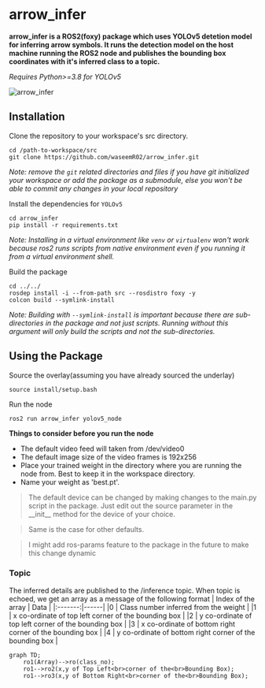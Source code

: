 # arrow_infer

**arrow_infer is a ROS2(foxy) package which uses YOLOv5 detetion model for inferring arrow symbols. It runs the detection model on the host machine running the ROS2 node and publishes the bounding box coordinates with it's inferred class to a topic.**

*Requires Python>=3.8 for YOLOv5*

![arrow_infer](https://user-images.githubusercontent.com/98299006/207795256-e1d45e5c-bc8b-4a6d-a604-081dc4601644.jpg)

## Installation
Clone the repository to your workspace's src directory.

```
cd /path-to-workspace/src
git clone https://github.com/waseemR02/arrow_infer.git
```
*Note: remove the `git` related directories and files if you have git initialized your workspace or add the package as a submodule, else you won't be able to commit any changes in your local repository* 

Install the dependencies for `YOLOv5`
```
cd arrow_infer
pip install -r requirements.txt
```
*Note: Installing in a virtual environment like `venv` or `virtualenv` won't work because ros2 runs scripts from native environment even if you running it from a virtual environment shell.*

Build the package
```
cd ../../
rosdep install -i --from-path src --rosdistro foxy -y
colcon build --symlink-install 
```
*Note: Building with `--symlink-install` is important because there are sub-directories in the package and not just scripts. Running without this argument will only build the scripts and not the sub-directories.*

## Using the Package

Source the overlay(assuming you have already sourced the underlay)
```
source install/setup.bash
```
Run the node 
```
ros2 run arrow_infer yolov5_node
```

**Things to consider before you run the node**
* The default video feed will taken from /dev/video0
* The default image size of the video frames is 192x256
* Place your trained weight in the directory where you are running the node from. Best to keep it in the workspace directory.
* Name your weight as 'best.pt'.

>The default device can be changed by making changes to the main.py script in the package. Just edit out the source parameter in the \_\_init\_\_ method
>for the device of your choice.

>Same is the case for other defaults.

>I might add ros-params feature to the package in the future to make this change dynamic

### Topic
The inferred details are published to the /inference topic.
When topic is echoed, we get an array as a message of the following format 
| Index of the array | Data |
|:-------:|------|
|0      | Class number inferred from the weight |
|1      | x co-ordinate of top left corner of the bounding box |
|2      | y co-ordinate of top left corner of the bounding box |
|3      | x co-ordinate of bottom right corner of the bounding box |
|4      | y co-ordinate of bottom right corner of the bounding box |

```mermaid
graph TD;
    ro1(Array)-->ro(class_no);
    ro1-->ro2(x,y of Top Left<br>corner of the<br>Bounding Box);
    ro1-->ro3(x,y of Bottom Right<br>corner of the<br>Bounding Box);
```
